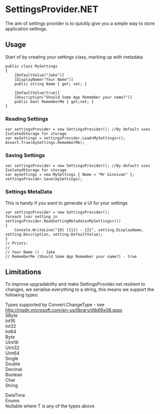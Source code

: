 # SettingsProvider.NET
The aim of settings provider is to quickly give you a simple way to store application settings.

## Usage

Start of by creating your settings class, marking up with metadata

    public class MySettings
	{
	    [DefaultValue("Jake")]
        [DisplayName("Your Name")]
        public string Name { get; set; }

		[DefaultValue(true)]
		[Description("Should Some App Remember your name?")]
		public bool RememberMe { get;set; }
	}

### Reading Settings

    var settingsProvider = new SettingsProvider(); //By default uses IsolatedStorage for storage
	var mySettings = settingsProvider.Load<MySettings>();
	Assert.True(mySettings.RememberMe); 

### Saving Settings

    var settingsProvider = new SettingsProvider(); //By default uses IsolatedStorage for storage
	var mySettings = new MySettings { Name = "Mr Ginnivan" };
	settingsProvider.Save(mySettings);

### Settings MetaData
This is handy if you want to generate a UI for your settings

	var settingsProvider = new SettingsProvider();
	foreach (var setting in settingsProvider.ReadSettingMetadata<MySettings>())
	{
	    Console.WriteLine("{0} ({1}) - {2}", setting.DisplayName, setting.Description, setting.DefaultValue);
	}
	// Prints:
	//
	// Your Name () - Jake
	// RememberMe (Should Some App Remember your name?) - true

## Limitations

To improve upgradability and make SettingsProvider.net resilient to changes, we serialise everything to a string, this means we support the following types:

Types supported by Convert.ChangeType - see http://msdn.microsoft.com/en-us/library/dtb69x08.aspx  
SByte  
Int16  
Int32  
Int64  
Byte  
UInt16  
UInt32  
UInt64  
Single  
Double  
Decimal  
Boolean  
Char  
String  
  
DateTime  
Enums  
Nullable<T> where T is any of the types above  